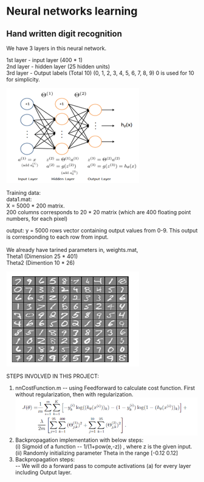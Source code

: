 # Neural networks learning
<h2> Hand written digit recognition </h2>

We have 3 layers in this neural network. </br>

1st layer - input layer (400 * 1) </br>
2nd layer - hidden layer (25 hidden units) </br>
3rd layer - Output labels (Total 10) (0, 1, 2, 3, 4, 5, 6, 7, 8, 9) 0 is used for 10 for simplicity. </br>

   <img src="hidden_layer.PNG" alt="alt text" width="350" height="250">


Training data:</br>
data1.mat:  </br>
X = 5000 * 200 matrix.</br>
200 columns corresponds to 20 * 20 matrix (which are 400 floating point numbers, for each pixel)</br>
            
output: y = 5000 rows vector containing output values from 0-9. This output is corresponding to each row from input. </br>           
We already have tarined parameters in, weights.mat, </br>
Theta1 (Dimension 25 * 401)</br>
Theta2 (Dimention 10 * 26)</br>
         
<img src="dataset.PNG" alt="alt text" width="350" height="250"> 


STEPS INVOLVED IN THIS PROJECT:</br>


1. nnCostFunction.m -- using Feedforward to calculate cost function. First without regularization, then with regularization.</br>
   <img src="costFun.PNG" alt="alt text" width="500" height="100"></br>
2. Backpropagation implementation with below steps:   </br>
   (i) Sigmoid of a function -- 1/(1+pow(e,-z)) , where z is the given input.</br>
   (ii) Randomly initializing parameter Theta in the range [-0.12 0.12]  </br>  
3. Backpropagation steps:</br>
   -- We will do a forward pass to compute activations (a) for every layer including Output layer. </br>
   
   
   
   
   
   
   
   
   
   
   

